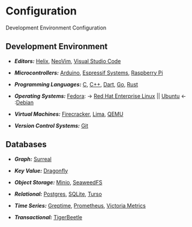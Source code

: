 [APT Debian]: https://www.debian.org/
[APT Ubuntu]: https://ubuntu.com/
[Arduino Micro]: https://arduino.cc/
[C Language]: https://learn.microsoft.com/en-us/cpp/c-language/
[CC Language]: https://learn.microsoft.com/en-us/cpp/cpp/
[Dart Language]: https://dart.dev/
[Dragonfly Database]: https://www.dragonflydb.io/
[Espressif]: https://www.espressif.com/
[Firecracker VM]: https://firecracker-microvm.github.io/
[Git Repositories]: https://git-scm.com
[Go Language]: https://go.dev/
[Greptime Database]: https://greptime.com/
[Helix Editor]: https://helix-editor.com/
[Lima VM]: https://lima-vm.io/
[Minio Database]: https://min.io/
[NVIM]: https://neovim.io/
[Postgres Database]: https://www.postgresql.org/
[Prometheus Database]: https://prometheus.io/
[QEMU VM]: https://qemu.org/
[Raspberry Micro]: https://www.raspberrypi.com/
[RPM Fedora]: https://fedoraproject.org/
[RPM RHEL]: http://developers.redhat.com/
[Rust Language]: https://rust-lang.org/
[SQLite Database]: https://sqlite.org/
[SeaweedFS Database]: https://seaweedfs.com/
[Surreal Database]: https://surrealdb.com/
[TigerBeetle Database]: https://tigerbeetle.com/
[Turso Database]: https://turso.tech/
[Victoria Database]: https://victoriametrics.com/
[VSCode]: https://code.visualstudio.com/

# Configuration

Development Environment Configuration

## Development Environment

- **_Editors:_** [Helix][Helix Editor], [NeoVim][NVIM], [Visual Studio Code][VSCode]

- **_Microcontrollers:_** [Arduino][Arduino Micro], [Espressif Systems][Espressif], [Raspberry Pi][Raspberry Micro]

- **_Programming Languages:_** [C][C Language], [C++][CC Language], [Dart][Dart Language], [Go][Go Language], [Rust][Rust Language]

- **_Operating Systems:_** [Fedora][RPM Fedora]: -> [Red Hat Enterprise Linux][RPM RHEL] || [Ubuntu][APT Ubuntu] <- :[Debian][APT Debian]

- **_Virtual Machines:_** [Firecracker][Firecracker VM], [Lima][Lima VM], [QEMU][QEMU VM]

- **_Version Control Systems:_** [Git][Git Repositories]

## Databases

- **_Graph:_** [Surreal][Surreal Database]

- **_Key Value:_** [Dragonfly][Dragonfly Database]

- **_Object Storage:_** [Minio][Minio Database], [SeaweedFS][SeaweedFS Database]

- **_Relational:_** [Postgres][Postgres Database], [SQLite][SQLite Database], [Turso][Turso Database]

- **_Time Series:_** [Greptime][Greptime Database], [Prometheus][Prometheus Database], [Victoria Metrics][Victoria Database]

- **_Transactional:_** [TigerBeetle][TigerBeetle Database]

